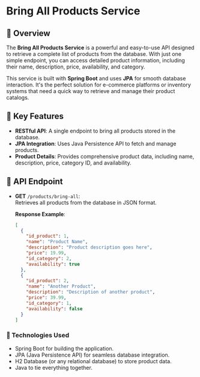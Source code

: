 # Bring All Products Service

## 🚀 Overview

The **Bring All Products Service** is a powerful and easy-to-use API designed to retrieve a complete list of products from the database. With just one simple endpoint, you can access detailed product information, including their name, description, price, availability, and category.

This service is built with **Spring Boot** and uses **JPA** for smooth database interaction. It's the perfect solution for e-commerce platforms or inventory systems that need a quick way to retrieve and manage their product catalogs.

## 🌟 Key Features

- **RESTful API**: A single endpoint to bring all products stored in the database.
- **JPA Integration**: Uses Java Persistence API to fetch and manage products.
- **Product Details**: Provides comprehensive product data, including name, description, price, category ID, and availability.

## 🔑 API Endpoint

- **GET** `/products/bring-all`:  
  Retrieves all products from the database in JSON format.

  **Response Example**:
  ```json
  [
    {
      "id_product": 1,
      "name": "Product Name",
      "description": "Product description goes here",
      "price": 19.99,
      "id_category": 2,
      "availability": true
    },
    {
      "id_product": 2,
      "name": "Another Product",
      "description": "Description of another product",
      "price": 39.99,
      "id_category": 1,
      "availability": false
    }
  ]

### 🔧 Technologies Used

 - Spring Boot for building the application.
 - JPA (Java Persistence API) for seamless database integration.
 - H2 Database (or any relational database) to store product data.
 - Java to tie everything together.
